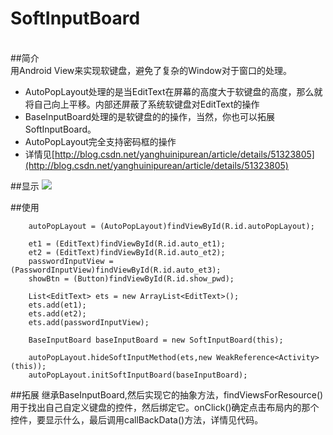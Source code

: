 # SoftInputBoard

<br/>
##简介
<br/>
用Android View来实现软键盘，避免了复杂的Window对于窗口的处理。

- AutoPopLayout处理的是当EditText在屏幕的高度大于软键盘的高度，那么就将自己向上平移。内部还屏蔽了系统软键盘对EditText的操作
- BaseInputBoard处理的是软键盘的的操作，当然，你也可以拓展SoftInputBoard。
- AutoPopLayout完全支持密码框的操作
- 详情见[http://blog.csdn.net/yanghuinipurean/article/details/51323805](http://blog.csdn.net/yanghuinipurean/article/details/51323805)


##显示
![](https://github.com/Nipuream/SoftInputBoard/blob/master/SoftInputDemo/SoftInputBoard.gif)


##使用




        autoPopLayout = (AutoPopLayout)findViewById(R.id.autoPopLayout);

        et1 = (EditText)findViewById(R.id.auto_et1);
        et2 = (EditText)findViewById(R.id.auto_et2);
        passwordInputView = (PasswordInputView)findViewById(R.id.auto_et3);
        showBtn = (Button)findViewById(R.id.show_pwd);

        List<EditText> ets = new ArrayList<EditText>();
        ets.add(et1);
        ets.add(et2);
        ets.add(passwordInputView);

        BaseInputBoard baseInputBoard = new SoftInputBoard(this);

        autoPopLayout.hideSoftInputMethod(ets,new WeakReference<Activity>(this));
        autoPopLayout.initSoftInputBoard(baseInputBoard);

   

##拓展
继承BaseInputBoard,然后实现它的抽象方法，findViewsForResource()用于找出自己自定义键盘的控件，然后绑定它。onClick()确定点击布局内的那个控件，要显示什么，最后调用callBackData()方法，详情见代码。

